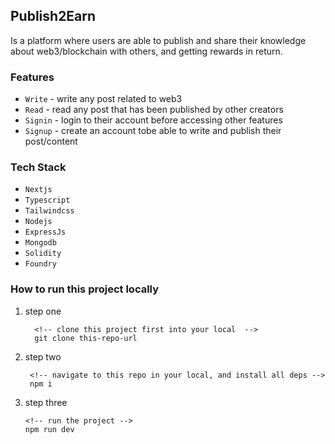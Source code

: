 ## Publish2Earn
  Is a platform where users are able to publish and share their knowledge about web3/blockchain with others, and getting rewards in return.

### Features
 - `Write` - write any post related to web3
 - `Read` - read any post that has been published by other creators
 - `Signin` - login to their account before accessing other features
 - `Signup` - create an account tobe able to write and publish their post/content

### Tech Stack
 - `Nextjs`
 - `Typescript`
 - `Tailwindcss`
 - `Nodejs`
 - `ExpressJs`
 - `Mongodb`
 - `Solidity`
 - `Foundry` 

### How to run this project locally
1. step one
   ```shell
     <!-- clone this project first into your local  -->
     git clone this-repo-url
   ```

2. step two
   ```shell
    <!-- navigate to this repo in your local, and install all deps -->
    npm i 
   ```

3. step three
    ```shell
    <!-- run the project -->
    npm run dev
    ```